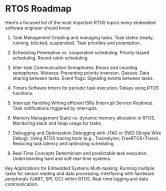 # RTOS Roadmap


Here’s a focused list of the most important RTOS topics every embedded software engineer should know:

1. Task Management
Creating and managing tasks.
Task states (ready, running, blocked, suspended).
Task priorities and preemption.

3. Scheduling
Preemptive vs. cooperative scheduling.
Priority-based scheduling.
Round-robin scheduling.

5. Inter-task Communication
Semaphores: Binary and counting semaphores.
Mutexes: Preventing priority inversion.
Queues: Data sharing between tasks.
Event flags: Signaling events between tasks.

7. Timers
Software timers for periodic task execution.
Delays using RTOS functions.

9. Interrupt Handling
Writing efficient ISRs (Interrupt Service Routines).
Task notifications triggered by interrupts.

11. Memory Management
Static vs. dynamic memory allocation in RTOS.
Monitoring stack and heap usage for tasks.

13. Debugging and Optimization
Debugging with JTAG or SWD (Single Wire Debug).
Using RTOS tracing tools (e.g., Tracealyzer, FreeRTOS+Trace).
Reducing task latency and optimizing scheduling.

15. Real-Time Concepts
Determinism and predictable task execution.
Understanding hard and soft real-time systems.

Key Applications for Embedded Systems
Multi-tasking: Running multiple tasks for sensor reading and data processing.
Interfacing with hardware peripherals (UART, SPI, I2C) within RTOS.
Real-time logging and data communication.
